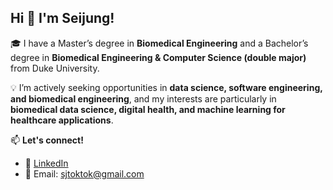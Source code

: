 ## Hi 👋 I'm Seijung!

🎓 I have a Master’s degree in **Biomedical Engineering** and a Bachelor’s degree in **Biomedical Engineering & Computer Science (double major)** from Duke University. 

💡 I’m actively seeking opportunities in **data science, software engineering, and biomedical engineering**, and my interests are particularly in **biomedical data science, digital health, and machine learning for healthcare applications**.

📫 **Let's connect!**
- 💼 [LinkedIn](https://www.linkedin.com/in/seijungkim/)
- 📧 Email: sjtoktok@gmail.com

<!--
**seij001/seij001** is a ✨ _special_ ✨ repository because its `README.md` (this file) appears on your GitHub profile.

Here are some ideas to get you started:
📌 **Projects I Contributed To**
- 🚀 [Project Name](https://github.com/original-owner/repository-name) – Description of your contribution.
- 🔬 [Another Project](https://github.com/original-owner/repository-name) – Short explanation.



- 🔭 I’m currently working on ...
- 🌱 I’m currently learning ...
- 👯 I’m looking to collaborate on ...
- 🤔 I’m looking for help with ...
- 💬 Ask me about ...
- 📫 How to reach me: ...
- 😄 Pronouns: ...
- ⚡ Fun fact: ...
-->
